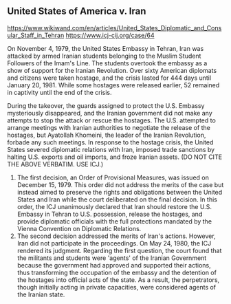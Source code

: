 ## United States of America v. Iran
https://www.wikiwand.com/en/articles/United_States_Diplomatic_and_Consular_Staff_in_Tehran
https://www.icj-cij.org/case/64

On November 4, 1979, the United States Embassy in Tehran, Iran was attacked by armed Iranian students belonging to the Muslim Student Followers of the Imam's Line. The students overtook the embassy as a show of support for the Iranian Revolution. Over sixty American diplomats and citizens were taken hostage, and the crisis lasted for 444 days until January 20, 1981. While some hostages were released earlier, 52 remained in captivity until the end of the crisis.

During the takeover, the guards assigned to protect the U.S. Embassy mysteriously disappeared, and the Iranian government did not make any attempts to stop the attack or rescue the hostages. The U.S. attempted to arrange meetings with Iranian authorities to negotiate the release of the hostages, but Ayatollah Khomeini, the leader of the Iranian Revolution, forbade any such meetings.[](https://www.wikiwand.com/en/articles/United_States_Diplomatic_and_Consular_Staff_in_Tehran#cite_note-2) In response to the hostage crisis, the United States severed diplomatic relations with Iran, imposed trade sanctions by halting U.S. exports and oil imports, and froze Iranian assets. (DO NOT CITE THE ABOVE VERBATIM. USE ICJ.)

1. The first decision, an Order of Provisional Measures, was issued on December 15, 1979. This order did not address the merits of the case but instead aimed to preserve the rights and obligations between the United States and Iran while the court deliberated on the final decision. In this order, the ICJ unanimously declared that Iran should restore the U.S. Embassy in Tehran to U.S. possession, release the hostages, and provide diplomatic officials with the full protections mandated by the Vienna Convention on Diplomatic Relations. 
2.  The second decision addressed the merits of Iran's actions. However, Iran did not participate in the proceedings.                                                                                                                          On May 24, 1980, the ICJ rendered its judgment. Regarding the first question, the court found that the militants and students were 'agents' of the Iranian Government because the government had approved and supported their actions, thus transforming the occupation of the embassy and the detention of the hostages into official acts of the state. As a result, the perpetrators, though initially acting in private capacities, were considered agents of the Iranian state. 